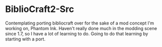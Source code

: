 # BiblioCraft2-Src

Contemplating porting bibliocraft over for the sake of a mod concept I'm working on, Phantom Ink. Haven't really done much in the modding scene since 1.7, so I have a lot of learning to do. Going to do that learning by starting with a port. 

